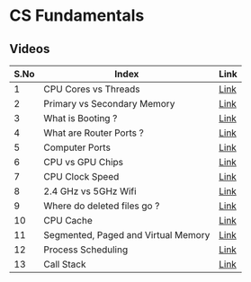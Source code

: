 # CS Fundamentals

## Videos

|S.No|Index|Link|
|--|---|---|
|1|CPU Cores vs Threads|[Link](https://www.youtube.com/watch?v=hwTYDQ0zZOw)|
|2|Primary vs Secondary Memory|[Link](https://www.youtube.com/watch?v=LuDKfYv9VeI&list=PLJd2VRv9F3RPzX9gLBUoWzofdJi0cmyKQ&index=39)|
|3|What is Booting ?|[Link](https://www.youtube.com/watch?v=WN76aZqggPM&list=PLJd2VRv9F3RPzX9gLBUoWzofdJi0cmyKQ&index=33)|
|4|What are Router Ports ?|[Link](https://www.youtube.com/watch?v=JnNyt5fcyD4&list=PLJd2VRv9F3RPzX9gLBUoWzofdJi0cmyKQ&index=30)|
|5|Computer Ports|[Link](https://www.youtube.com/watch?v=FD9GMJxs7ZQ&list=PLJd2VRv9F3RPzX9gLBUoWzofdJi0cmyKQ&index=26)|
|6|CPU vs GPU Chips|[Link](https://www.youtube.com/watch?v=R_j8s012fjU&list=PLJd2VRv9F3RPzX9gLBUoWzofdJi0cmyKQ&index=31)|
|7|CPU Clock Speed|[Link](https://www.youtube.com/watch?v=3PcO10iAXTk&list=PLJd2VRv9F3RPzX9gLBUoWzofdJi0cmyKQ&index=25)|
|8|2.4 GHz vs 5GHz Wifi|[Link](https://www.youtube.com/watch?v=ZGmcr3Nhw1g&list=PLJd2VRv9F3RPzX9gLBUoWzofdJi0cmyKQ&index=22)|
|9|Where do deleted files go ?|[Link](https://www.youtube.com/watch?v=lyapRDS0L_g&list=PLJd2VRv9F3RPzX9gLBUoWzofdJi0cmyKQ&index=17)|
|10|CPU Cache|[Link](https://www.youtube.com/watch?v=YJFOVtEQqRE&list=PLJd2VRv9F3RPzX9gLBUoWzofdJi0cmyKQ&index=37)|
|11|Segmented, Paged and Virtual Memory|[Link](https://www.youtube.com/watch?v=p9yZNLeOj4s&list=PLtJqpRMKtkgwT-lsjo2FEbxW7IoKD6qYQ&index=1)|
|12|Process Scheduling|[Link](https://www.youtube.com/watch?v=THqcAa1bbFU&list=PLtJqpRMKtkgwT-lsjo2FEbxW7IoKD6qYQ&index=2)|
|13|Call Stack|[Link](https://www.youtube.com/watch?v=Q2sFmqvpBe0&list=PLtJqpRMKtkgwT-lsjo2FEbxW7IoKD6qYQ&index=3)|
